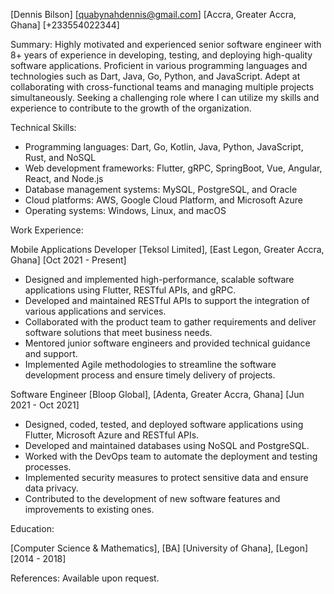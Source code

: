 [Dennis Bilson]
[quabynahdennis@gmail.com]
[Accra, Greater Accra, Ghana]
[+233554022344]

Summary:
Highly motivated and experienced senior software engineer with 8+ years of experience in developing, testing, and deploying high-quality software applications. Proficient in various programming languages and technologies such as Dart, Java, Go, Python, and JavaScript. Adept at collaborating with cross-functional teams and managing multiple projects simultaneously. Seeking a challenging role where I can utilize my skills and experience to contribute to the growth of the organization.

Technical Skills:
- Programming languages: Dart, Go, Kotlin, Java, Python, JavaScript, Rust, and NoSQL
- Web development frameworks: Flutter, gRPC, SpringBoot, Vue, Angular, React, and Node.js
- Database management systems: MySQL, PostgreSQL, and Oracle
- Cloud platforms: AWS, Google Cloud Platform, and Microsoft Azure
- Operating systems: Windows, Linux, and macOS

Work Experience:

Mobile Applications Developer
[Teksol Limited], [East Legon, Greater Accra, Ghana]
[Oct 2021 - Present]

- Designed and implemented high-performance, scalable software applications using Flutter, RESTful APIs, and gRPC.
- Developed and maintained RESTful APIs to support the integration of various applications and services.
- Collaborated with the product team to gather requirements and deliver software solutions that meet business needs.
- Mentored junior software engineers and provided technical guidance and support.
- Implemented Agile methodologies to streamline the software development process and ensure timely delivery of projects.

Software Engineer
[Bloop Global], [Adenta, Greater Accra, Ghana]
[Jun 2021 - Oct 2021]

- Designed, coded, tested, and deployed software applications using Flutter, Microsoft Azure and RESTful APIs.
- Developed and maintained databases using NoSQL and PostgreSQL.
- Worked with the DevOps team to automate the deployment and testing processes.
- Implemented security measures to protect sensitive data and ensure data privacy.
- Contributed to the development of new software features and improvements to existing ones.

Education:

[Computer Science & Mathematics], [BA]
[University of Ghana], [Legon]
[2014 - 2018]

References:
Available upon request.
